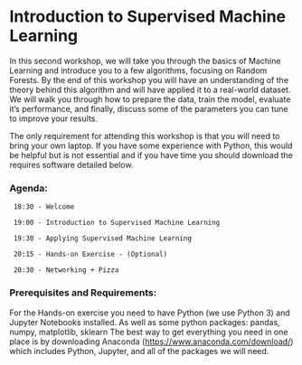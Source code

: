 # Introduction to Supervised Machine Learning


In this second workshop, we will take you through the basics of Machine Learning and introduce you to a few algorithms, focusing on Random Forests. By the end of this workshop you will have an understanding of the theory behind this algorithm and will have applied it to a real-world dataset. We will walk you through how to prepare the data, train the model, evaluate it’s performance, and finally, discuss some of the parameters you can tune to improve your results.

The only requirement for attending this workshop is that you will need to bring your own laptop. If you have some experience with Python, this would be helpful but is not essential and if you have time you should download the requires software detailed below.


### Agenda:

     18:30 - Welcome

     19:00 - Introduction to Supervised Machine Learning

     19:30 - Applying Supervised Machine Learning

     20:15 - Hands-on Exercise - (Optional)

     20:30 - Networking + Pizza


### Prerequisites and Requirements:

For the Hands-on exercise you need to have Python (we use Python 3)  and Jupyter Notebooks installed. As well as some python packages: pandas, numpy, matplotlib, sklearn
The best way to get everything you need in one place is by downloading Anaconda (https://www.anaconda.com/download/) which includes Python, Jupyter, and all of the packages we will need.
